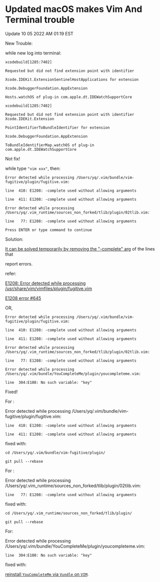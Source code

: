 # Updated macOS makes Vim And Terminal trouble

Update 10 05 2022 AM 01:19 EST

New Trouble:

while new log into terminal:

    xcodebuild[1285:7402]

    Requested but did not find extension point with identifier

    Xcode.IDEKit.ExtensionSentinelHostApplications for extension

    Xcode.DebuggerFoundation.AppExtension

    Hosts.watchOS of plug-in com.apple.dt.IDEWatchSupportCore

    xcodebuild[1285:7402]

    Requested but did not find extension point with identifier Xcode.IDEKit.Extension

    PointIdentifierToBundleIdentifier for extension

    Xcode.DebuggerFoundation.AppExtension

    ToBundleIdentifierMap.watchOS of plug-in com.apple.dt.IDEWatchSupportCore

Not fix!

while type `"vim xxx"`, then:

    Error detected while processing /Users/yq/.vim/bundle/vim-fugitive/plugin/fugitive.vim:

    line  410: E1208: -complete used without allowing arguments

    line  411: E1208: -complete used without allowing arguments

    Error detected while processing /Users/yq/.vim_runtime/sources_non_forked/tlib/plugin/02tlib.vim:

    line   77: E1208: -complete used without allowing arguments

    Press ENTER or type command to continue

Solution:

[It can be solved temporarily by removing the "-complete" arg](https://github.com/amix/vimrc/issues/645#issuecomment-880528000) of the lines that

report errors.

refer:

[E1208: Error detected while processing /usr/share/vim/vimfiles/plugin/fugitive.vim](https://github.com/tpope/vim-fugitive/issues/1791)

[E1208 error #645](https://github.com/amix/vimrc/issues/645)

OR,

    Error detected while processing /Users/yq/.vim/bundle/vim-fugitive/plugin/fugitive.vim:

    line  410: E1208: -complete used without allowing arguments

    line  411: E1208: -complete used without allowing arguments
    
    Error detected while processing /Users/yq/.vim_runtime/sources_non_forked/tlib/plugin/02tlib.vim:

    line   77: E1208: -complete used without allowing arguments
    
    Error detected while processing /Users/yq/.vim/bundle/YouCompleteMe/plugin/youcompleteme.vim:

    line  304:E108: No such variable: "key"

Fixed!

For :

   Error detected while processing /Users/yq/.vim/bundle/vim-fugitive/plugin/fugitive.vim:

    line  410: E1208: -complete used without allowing arguments

    line  411: E1208: -complete used without allowing arguments 

fixed with:

    cd /Users/yq/.vim/bundle/vim-fugitive/plugin/

    git pull --rebase 
For :

   Error detected while processing /Users/yq/.vim_runtime/sources_non_forked/tlib/plugin/02tlib.vim:

    line   77: E1208: -complete used without allowing arguments 

fixed with:

    cd /Users/yq/.vim_runtime/sources_non_forked/tlib/plugin/
    
    git pull --rebase

For:

   Error detected while processing /Users/yq/.vim/bundle/YouCompleteMe/plugin/youcompleteme.vim:

    line  304:E108: No such variable: "key" 

fixed with:

[reinstall `YouCompleteMe` via `Vundle` on `VIM`](https://gist.github.com/SofijaErkin/9318ecb63460400c8b3876cce6c2bf25#for-macos).
